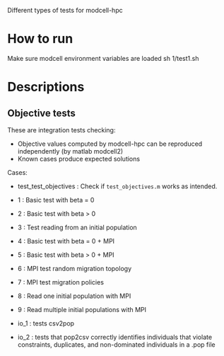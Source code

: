 Different types of tests for modcell-hpc

# How to run
Make sure modcell environment variables are loaded
sh 1/test1.sh

# Descriptions

## Objective tests

These are integration tests checking:
- Objective values computed by modcell-hpc can be reproduced independently (by matlab modcell2)
- Known cases produce expected solutions

Cases:
- test_test_objectives : Check if `test_objectives.m` works as intended.
- 1 : Basic test with beta = 0
- 2 : Basic test with beta > 0
- 3 : Test reading from an initial population
- 4 : Basic test with beta = 0 + MPI
- 5 : Basic test with beta > 0 + MPI
- 6 : MPI test random migration topology
- 7 : MPI test migration policies
- 8 : Read one initial population with MPI
- 9 : Read multiple initial populations with MPI

- io_1 : tests csv2pop
- io_2 : tests that pop2csv correctly identifies individuals that violate constraints, duplicates, and non-dominated individuals in a  .pop file

